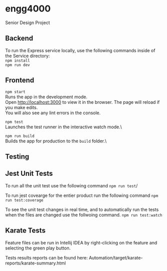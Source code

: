 # engg4000
Senior Design Project

## Backend
To run the Express service locally, use the following commands inside of the Service directory:\
`npm install`\
`npm run dev`

## Frontend

`npm start`\
Runs the app in the development mode.\
Open [http://localhost:3000](http://localhost:3000) to view it in the browser.
The page will reload if you make edits.\
You will also see any lint errors in the console.

`npm test`\
Launches the test runner in the interactive watch mode.\

`npm run build`\
Builds the app for production to the `build` folder.\

## Testing
## Jest Unit Tests
To run all the unit test use the following command
`npm run test`/

To run jest covearge for the entier product run the following command
`npm run test:coverage`

To see the unit test changes in real time, and to automatically run the tests when the files are changed use the follwoing command.
`npm run test:watch`

## Karate Tests
Feature files can be run in Intellij IDEA by right-clicking on the feature and selecting the green play button.

Tests results reports can be found here: Automation/target/karate-reports/karate-summary.html